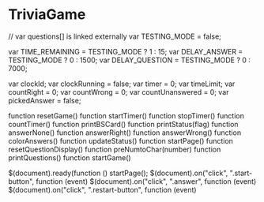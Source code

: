 # TriviaGame

// var questions[] is linked externally
var TESTING_MODE = false;

var TIME_REMAINING = TESTING_MODE ? 1 : 15;
var DELAY_ANSWER = TESTING_MODE ? 0 : 1500;
var DELAY_QUESTION = TESTING_MODE ? 0 : 7000;

var clockId;
var clockRunning = false;
var timer = 0;
var timeLimit;
var countRight = 0;
var countWrong = 0;
var countUnanswered = 0;
var pickedAnswer = false;

function resetGame()
function startTimer()
function stopTimer() 
function countTimer()
function printBSCard()
function printStatus(flag)
function answerNone()
function answerRight()
function answerWrong()
function colorAnswers()
function updateStatus()
function startPage()
function resetQuestionDisplay()
function preNumtoChar(number)
function printQuestions()
function startGame()

$(document).ready(function ()
    startPage();
    $(document).on("click", ".start-button", function (event)
    $(document).on("click", ".answer", function (event)
    $(document).on("click", ".restart-button", function (event)
